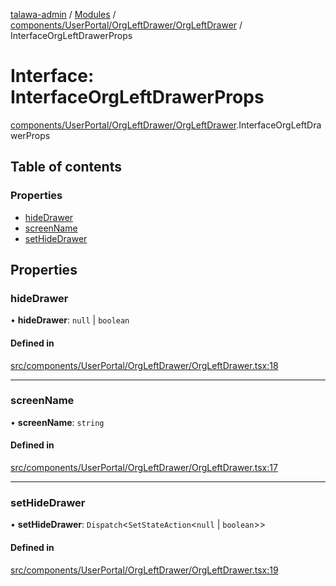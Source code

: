 [talawa-admin](../README.md) / [Modules](../modules.md) / [components/UserPortal/OrgLeftDrawer/OrgLeftDrawer](../modules/components_UserPortal_OrgLeftDrawer_OrgLeftDrawer.md) / InterfaceOrgLeftDrawerProps

# Interface: InterfaceOrgLeftDrawerProps

[components/UserPortal/OrgLeftDrawer/OrgLeftDrawer](../modules/components_UserPortal_OrgLeftDrawer_OrgLeftDrawer.md).InterfaceOrgLeftDrawerProps

## Table of contents

### Properties

- [hideDrawer](components_UserPortal_OrgLeftDrawer_OrgLeftDrawer.InterfaceOrgLeftDrawerProps.md#hidedrawer)
- [screenName](components_UserPortal_OrgLeftDrawer_OrgLeftDrawer.InterfaceOrgLeftDrawerProps.md#screenname)
- [setHideDrawer](components_UserPortal_OrgLeftDrawer_OrgLeftDrawer.InterfaceOrgLeftDrawerProps.md#sethidedrawer)

## Properties

### hideDrawer

• **hideDrawer**: ``null`` \| `boolean`

#### Defined in

[src/components/UserPortal/OrgLeftDrawer/OrgLeftDrawer.tsx:18](https://github.com/pateldivyesh1323/talawa-admin/blob/cd0a761/src/components/UserPortal/OrgLeftDrawer/OrgLeftDrawer.tsx#L18)

___

### screenName

• **screenName**: `string`

#### Defined in

[src/components/UserPortal/OrgLeftDrawer/OrgLeftDrawer.tsx:17](https://github.com/pateldivyesh1323/talawa-admin/blob/cd0a761/src/components/UserPortal/OrgLeftDrawer/OrgLeftDrawer.tsx#L17)

___

### setHideDrawer

• **setHideDrawer**: `Dispatch`\<`SetStateAction`\<``null`` \| `boolean`\>\>

#### Defined in

[src/components/UserPortal/OrgLeftDrawer/OrgLeftDrawer.tsx:19](https://github.com/pateldivyesh1323/talawa-admin/blob/cd0a761/src/components/UserPortal/OrgLeftDrawer/OrgLeftDrawer.tsx#L19)
